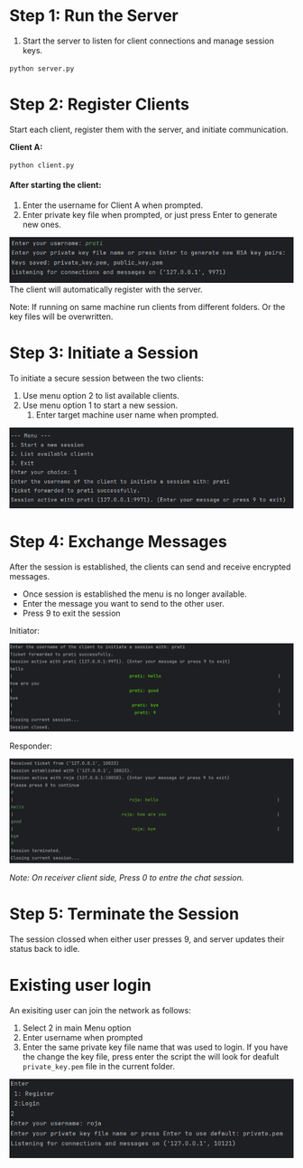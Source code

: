 # Step 1: Run the Server
1. Start the server to listen for client connections and manage session keys.

`python server.py`

# Step 2: Register Clients
Start each client, register them with the server, and initiate communication.

<b>Client A:</b>

`python client.py`

####  After starting the client:

1. Enter the username for Client A when prompted.
2. Enter private key file when prompted, or just press Enter to generate new ones.

![img.png](img.png)
The client will automatically register with the server.

Note: If running on same machine run clients from different folders. Or the key files will be overwritten.

# Step 3: Initiate a Session
To initiate a secure session between the two clients:

1. Use menu option 2 to list available clients.
2. Use menu option 1 to start a new session.
   1. Enter target machine user name when prompted.
   
![img_1.png](img_1.png)



# Step 4: Exchange Messages
After the session is established, the clients can send and receive encrypted messages.

* Once session is established the menu is no longer available.
* Enter the message you want to send to the other user.
* Press 9 to exit the session

Initiator:

![img_3.png](img_3.png)

Responder:

![img_2.png](img_2.png)

_Note: On receiver client side, Press 0 to entre the chat session._

# Step 5: Terminate the Session
The session clossed when either user presses 9, and server updates their status back to idle.


# Existing user login
An exisiting user can join the network as follows:
1. Select 2 in main Menu option
2. Enter username when prompted
3. Enter the same private key file name that was used to login. If you have the change the key file, press enter the script the will look for deafult `private_key.pem` file in the current folder.

![img_4.png](img_4.png)